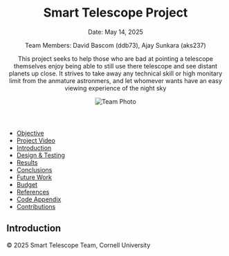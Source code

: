 <!DOCTYPE html>
<html lang="en">
<head>
  <meta charset="UTF-8">
  <meta http-equiv="X-UA-Compatible" content="IE=edge">
  <meta name="viewport" content="width=device-width, initial-scale=1.0">
  <link rel="stylesheet" href="css/style.css">
</head>
<body>
  <!-- Header -->
  <header>
    <h1>Smart Telescope Project</h1>
    <p>Date: May 14, 2025</p>
    <p>Team Members: David Bascom (ddb73), Ajay Sunkara (aks237)</p>
    <p>This project seeks to help those who are bad at pointing a telescope themselves enjoy being able to still use there telescope and see distant planets up           close. It strives to take away any technical skill or high monitary limit from the anmature astronmers, and let whomever wants have an easy viewing                experience of the night sky</p>
    <img src="img/team_photo.jpg" alt="Team Photo" />
  </header>

  <!-- Navigation -->
  <nav>
    <ul>
      <li><a href="#objective">Objective</a></li>
      <li><a href="https://www.youtube.com/watch?v=et91Gea6CPk" target="_blank">Project Video</a></li>
      <li><a href="#introduction">Introduction</a></li>
      <li><a href="#design">Design & Testing</a></li>
      <li><a href="#results">Results</a></li>
      <li><a href="#conclusions">Conclusions</a></li>
      <li><a href="#future-work">Future Work</a></li>
      <li><a href="#budget">Budget</a></li>
      <li><a href="#references">References</a></li>
      <li><a href="#code">Code Appendix</a></li>
      <li><a href="#contributions">Contributions</a></li>
    </ul>
  </nav>

  <main>
    <!-- Introduction Section -->
    <section id="introduction">
      <h2>Introduction</h2>
      <p><!-- This project had 3 significant aspects to it:mech anical, electical, and software. The mechanical side involved designing a new mount for a
      telescope that would be motorized in 2 axes to allow it to point anywhere in the night sky. The main conciderations here were avoiding colisions and               ensuring the motors had enough torque. This was acomplished by offsetting the mount for the scope behind the first rotational axis, and implimenting a 
      4:1 belt drive system
        
      On the electical side, we needed the ability to drive 2 brushless motors, ensure positional feedback, automatically get GPS location and heading, have a
      touch screen controller, and power everything. For our motor drivers we used the mjbots moteus c1 driver, which comunicates over CANFD. To suport this off
      the pi, we also used the mjbots usb-canfd converter. For heading and GPS, we used the Berry-GPS-IMU-4. Our touchscreen was a cheap amazon pi monitor that
      uses HTMI for signal and USB for power. The pi was powered off a cell phone charger via USB-C, and the motion system is powered using a 6s Lipo battery
      
      As for the software, we used two librarys: Skyfield and moteus. Upon startup, the mount takes in the current heading, and zeros the first axis to face due
      north. The second axis is automatically zeroed baced on its position at startup, which it assumes to be level with the ground. When a user selects a target 
      (such as a planet or the moon) from the touch screen GUI, the name of that target, the current GPS location, and the current time are given to Skyfield.   
      Skyfield gives us back degrees in the altitude and azimuth, which we then translate into motor rotations for each axis. We then use moteus to convert those
      rotations into a CANFD message, and send it over the CAN line  --></p>
    </section>

    <!-- Design and Testing Section -->
    <section id="design">
      <h2>Design & Testing</h2>
      <p><!-- Design steps, issues, testing methods --></p>
    </section>

    <!-- Results Section -->
    <section id="results">
      <h2>Results</h2>
      <p><!-- Did everything perform as planned? Goals met? --></p>
    </section>

    <!-- Conclusions Section -->
    <section id="conclusions">
      <h2>Conclusions</h2>
      <p><!-- Project achievements and failures --></p>
    </section>

    <!-- Future Work Section -->
    <section id="future-work">
      <h2>Future Work</h2>
      <p><!-- Exploration if more time allowed --></p>
    </section>

    <!-- Budget Section -->
    <section id="budget">
      <h2>Budget</h2>
      <ul>
        <!-- List parts and costs here -->
      </ul>
    </section>

    <!-- References Section -->
    <section id="references">
      <h2>References</h2>
      <ul>
        <!-- Cite datasheets, papers, websites, class materials -->
      </ul>
    </section>

    <!-- Code Appendix Section -->
    <section id="code">
      <h2>Code Appendix</h2>
      <p>See <a href="https://github.com/your-repo-link">code repository</a> for full listings.</p>
      <pre><code>
// Example code snippet
// ...
      </code></pre>
    </section>

    <!-- Contributions Section -->
    <section id="contributions">
      <h2>Team Contributions</h2>
      <ul>
        <li>Alice: Mechanical design and prototyping</li>
        <li>Bob: Electronics integration and firmware</li>
        <li>Charlie: Software control and UI</li>
      </ul>
    </section>
  </main>

  <!-- Footer -->
  <footer>
    <p>&copy; 2025 Smart Telescope Team, Cornell University</p>
  </footer>
</body>
</html>
